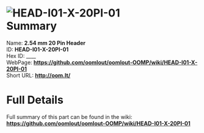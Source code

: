 
![HEAD-I01-X-20PI-01](https://github.com/oomlout/oomlout-OOMP/blob/master/parts/HEAD-I01-X-20PI-01/HEAD-I01-X-20PI-01_420.jpg)   
Summary
=================
  
Name: __2.54 mm 20 Pin Header__    
ID: __HEAD-I01-X-20PI-01__   
Hex ID: ____   
WebPage: __https://github.com/oomlout/oomlout-OOMP/wiki/HEAD-I01-X-20PI-01__   
Short URL: __http://oom.lt/__   

Full Details
==========================
Full summary of this part can be found in the wiki:   
__https://github.com/oomlout/oomlout-OOMP/wiki/HEAD-I01-X-20PI-01__    

